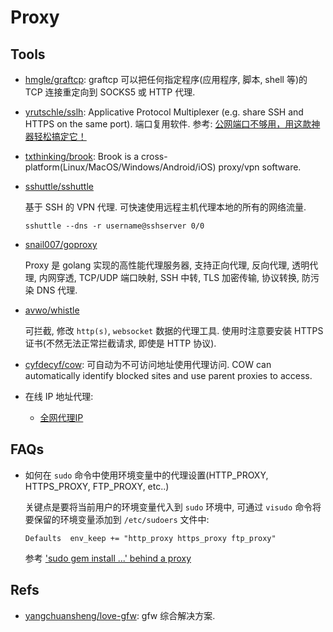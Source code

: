 # Proxy

## Tools
* [hmgle/graftcp](https://github.com/hmgle/graftcp): graftcp 可以把任何指定程序(应用程序, 脚本, shell 等)的 TCP 连接重定向到 SOCKS5 或 HTTP 代理. 
* [yrutschle/sslh](https://github.com/yrutschle/sslh): Applicative Protocol Multiplexer (e.g. share SSH and HTTPS on the same port). 端口复用软件. 参考: [公网端口不够用，用这款神器轻松搞定它！](https://mp.weixin.qq.com/s?__biz=MzI3MTI2NzkxMA==&mid=2247489038&idx=1&sn=c9856cedabf74ccbffbca451f03fe05a)

* [txthinking/brook](https://github.com/txthinking/brook): Brook is a cross-platform(Linux/MacOS/Windows/Android/iOS) proxy/vpn software.

* [sshuttle/sshuttle](https://github.com/sshuttle/sshuttle)

    基于 SSH 的 VPN 代理. 可快速使用远程主机代理本地的所有的网络流量.
    
    ```shell
    sshuttle --dns -r username@sshserver 0/0
    ```
    
* [snail007/goproxy](https://github.com/snail007/goproxy)

    Proxy 是 golang 实现的高性能代理服务器, 支持正向代理, 反向代理, 透明代理, 内网穿透, TCP/UDP 端口映射, SSH 中转, TLS 加密传输, 协议转换, 防污染 DNS 代理.  

* [avwo/whistle](https://github.com/avwo/whistle)

    可拦截, 修改 `http(s)`, `websocket` 数据的代理工具. 使用时注意要安装 HTTPS 证书(不然无法正常拦截请求, 即使是 HTTP 协议).
    
* [cyfdecyf/cow](https://github.com/cyfdecyf/cow): 可自动为不可访问地址使用代理访问. COW can automatically identify blocked sites and use parent proxies to access.    
* 在线 IP 地址代理:
    * [全网代理IP](http://www.goubanjia.com/)



## FAQs
* 如何在 `sudo` 命令中使用环境变量中的代理设置(HTTP_PROXY, HTTPS_PROXY, FTP_PROXY, etc..)

    关键点是要将当前用户的环境变量代入到 `sudo` 环境中, 可通过 `visudo` 命令将要保留的环境变量添加到 `/etc/sudoers` 文件中:
    
    ```shell
    Defaults  env_keep += "http_proxy https_proxy ftp_proxy"
    ```
    
    参考 ['sudo gem install ...' behind a proxy](http://jacob.stanley.io/2010/10/27/sudo-gem-install-behind-a-proxy/)
    
## Refs
* [yangchuansheng/love-gfw](https://github.com/yangchuansheng/love-gfw): gfw 综合解决方案.